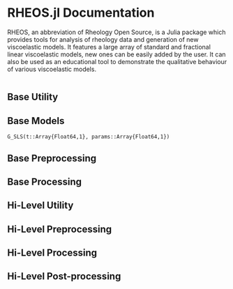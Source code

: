 # RHEOS.jl Documentation

RHEOS, an abbreviation of Rheology Open Source, is a Julia package which provides tools for analysis of rheology data and generation of new viscoelastic models. It features a large array of standard and fractional linear viscoelastic models, new ones can be easily added by the user. It can also be used as an educational tool to demonstrate the qualitative behaviour of various viscoelastic models. 

```@contents
```

## Base Utility

## Base Models

```@docs
G_SLS(t::Array{Float64,1}, params::Array{Float64,1})
``` 

## Base Preprocessing

## Base Processing

## Hi-Level Utility

## Hi-Level Preprocessing

## Hi-Level Processing

## Hi-Level Post-processing

```@docs
